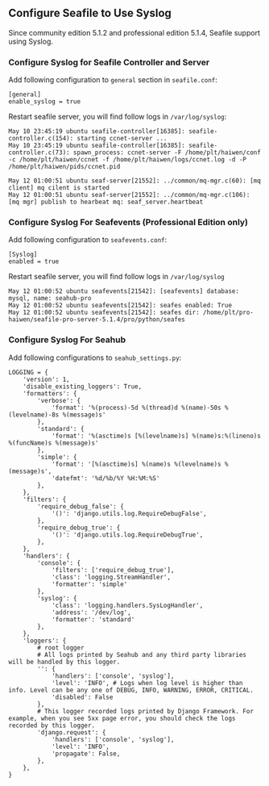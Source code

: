 ## Configure Seafile to Use Syslog

Since community edition 5.1.2 and professional edition 5.1.4, Seafile support using Syslog.

### Configure Syslog for Seafile Controller and Server

Add following configuration to `general` section in `seafile.conf`:
```
[general]
enable_syslog = true
```

Restart seafile server, you will find follow logs in `/var/log/syslog`:
```
May 10 23:45:19 ubuntu seafile-controller[16385]: seafile-controller.c(154): starting ccnet-server ...
May 10 23:45:19 ubuntu seafile-controller[16385]: seafile-controller.c(73): spawn_process: ccnet-server -F /home/plt/haiwen/conf -c /home/plt/haiwen/ccnet -f /home/plt/haiwen/logs/ccnet.log -d -P /home/plt/haiwen/pids/ccnet.pid
```
```
May 12 01:00:51 ubuntu seaf-server[21552]: ../common/mq-mgr.c(60): [mq client] mq cilent is started
May 12 01:00:51 ubuntu seaf-server[21552]: ../common/mq-mgr.c(106): [mq mgr] publish to hearbeat mq: seaf_server.heartbeat
```

### Configure Syslog For Seafevents (Professional Edition only)

Add following configuration to `seafevents.conf`:
```
[Syslog]
enabled = true
```

Restart seafile server, you will find follow logs in `/var/log/syslog`
```
May 12 01:00:52 ubuntu seafevents[21542]: [seafevents] database: mysql, name: seahub-pro
May 12 01:00:52 ubuntu seafevents[21542]: seafes enabled: True
May 12 01:00:52 ubuntu seafevents[21542]: seafes dir: /home/plt/pro-haiwen/seafile-pro-server-5.1.4/pro/python/seafes
```

### Configure Syslog For Seahub

Add following configurations to `seahub_settings.py`:

```
LOGGING = {
    'version': 1,
    'disable_existing_loggers': True,
    'formatters': {
        'verbose': {
            'format': '%(process)-5d %(thread)d %(name)-50s %(levelname)-8s %(message)s'
        },
        'standard': {
            'format': '%(asctime)s [%(levelname)s] %(name)s:%(lineno)s %(funcName)s %(message)s'
        },
        'simple': {
            'format': '[%(asctime)s] %(name)s %(levelname)s %(message)s',
            'datefmt': '%d/%b/%Y %H:%M:%S'
        },
    },
    'filters': {
        'require_debug_false': {
            '()': 'django.utils.log.RequireDebugFalse',
        },
        'require_debug_true': {
            '()': 'django.utils.log.RequireDebugTrue',
        },
    },
    'handlers': {
        'console': {
            'filters': ['require_debug_true'],
            'class': 'logging.StreamHandler',
            'formatter': 'simple'
        },
        'syslog': {
            'class': 'logging.handlers.SysLogHandler',
            'address': '/dev/log',
            'formatter': 'standard'
        },
    },
    'loggers': {
        # root logger
        # All logs printed by Seahub and any third party libraries will be handled by this logger.
        '': {
            'handlers': ['console', 'syslog'],
            'level': 'INFO', # Logs when log level is higher than info. Level can be any one of DEBUG, INFO, WARNING, ERROR, CRITICAL.
            'disabled': False
        },
        # This logger recorded logs printed by Django Framework. For example, when you see 5xx page error, you should check the logs recorded by this logger.
        'django.request': {
            'handlers': ['console', 'syslog'],
            'level': 'INFO',
            'propagate': False,
        },
    },
}
```
